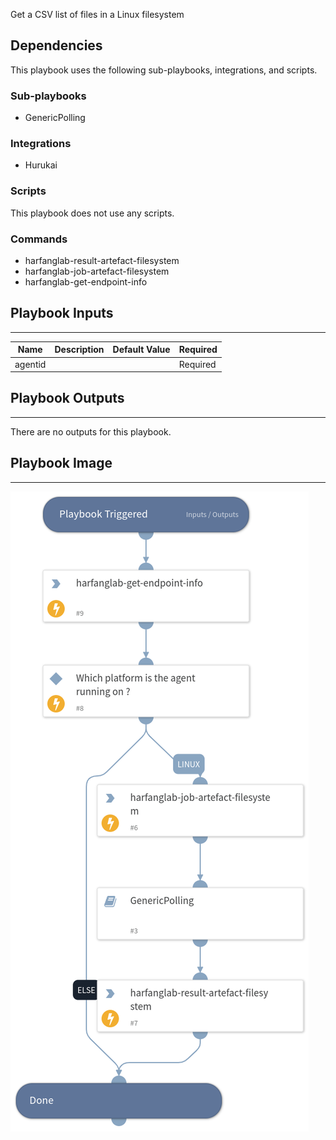 Get a CSV list of files in a Linux filesystem

## Dependencies
This playbook uses the following sub-playbooks, integrations, and scripts.

### Sub-playbooks
* GenericPolling

### Integrations
* Hurukai

### Scripts
This playbook does not use any scripts.

### Commands
* harfanglab-result-artefact-filesystem
* harfanglab-job-artefact-filesystem
* harfanglab-get-endpoint-info

## Playbook Inputs
---

| **Name** | **Description** | **Default Value** | **Required** |
| --- | --- | --- | --- |
| agentid |  |  | Required |

## Playbook Outputs
---
There are no outputs for this playbook.

## Playbook Image
---
![Hurukai - Get Artefact Filesystem](./doc_files/Hurukai_-_Get_Artefact_Filesystem.png)
